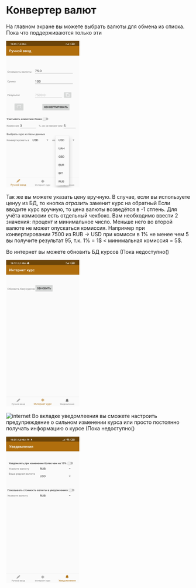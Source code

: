 Конвертер валют
======
На главном экране вы можете выбрать валюты для обмена из списка. Пока что поддерживаются только эти

<img src="https://github.com/freQuensy23-coder/converter/blob/master/screenshorts/main.jpg" data-canonical-src="https://github.com/freQuensy23-coder/converter/blob/master/screenshorts/main.jpg" width="200" height="400" />


Так же вы можете указать цену вручную. 
В случае, если вы используете ценуу из БД, то кнопка *отразить* заменит курс на обратный
Если вводите курс вручную, то цена валюты возведётся в -1 стпень.
Для учёта комиссии есть отдельный чекбокс. Вам необходимо ввести 2 значения: процент и минимальное число. Меньше него во второй валюте не может опускаться комиссия. Например при конвертировании 7500 из RUB -> USD при комисси в 1% не менее чем 5 вы получите результат 95, т.к. 1% = 1$ < минимальная комиссия = 5$.

Во интернет вы можете обновить БД курсов (Пока недоступно()

<img src="https://github.com/freQuensy23-coder/converter/blob/master/screenshorts/internet.jpg" data-canonical-src="https://github.com/freQuensy23-coder/converter/blob/master/screenshorts/internet.jpg" width="200" height="400" />

![internet](https://github.com/freQuensy23-coder/converter/blob/master/screenshorts/internet.jpg=200x100)
Во вкладке уведомлеения вы сможете настроить предупреждение о сильном изменении курса или просто постоянно получать информацию о курсе (Пока недоступно()

<img src="https://github.com/freQuensy23-coder/converter/blob/master/screenshorts/notification.jpg" data-canonical-src="https://github.com/freQuensy23-coder/converter/blob/master/screenshorts/notification.jpg" width="200" height="400" />
